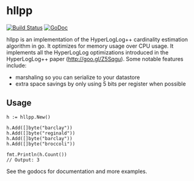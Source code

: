 # hllpp

[![Build Status](https://travis-ci.org/retailnext/hllpp.svg)](https://travis-ci.org/retailnext/hllpp) [![GoDoc](https://godoc.org/github.com/retailnext/hllpp?status.svg)](https://godoc.org/github.com/retailnext/hllpp)

hllpp is an implementation of the HyperLogLog++ cardinality estimation algorithm in go. It optimizes for memory usage over CPU usage. It implements all the HyperLogLog optimizations introduced in the HyperLogLog++ paper (http://goo.gl/Z5Sqgu). Some notable features include:

* marshaling so you can serialize to your datastore
* extra space savings by only using 5 bits per register when possible

## Usage

    h := hllpp.New()

    h.Add([]byte("barclay"))
    h.Add([]byte("reginald"))
    h.Add([]byte("barclay"))
    h.Add([]byte("broccoli"))

    fmt.Println(h.Count())
    // Output: 3

See the godocs for documentation and more examples.
